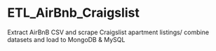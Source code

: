 # ETL_AirBnb_Craigslist
Extract AirBnB CSV and scrape Craigslist apartment listings/ combine datasets and load to MongoDB &amp; MySQL

